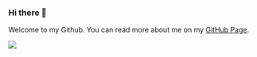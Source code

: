 ### Hi there 👋

Welcome to my Github. You can read more about me on my [GitHub Page](https://davidshares.github.io/).

<img src="https://github-readme-stats.vercel.app/api?username=davidshares&count_private=true&show_icons=true&hide_title=true" />
